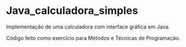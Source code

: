 # Java_calculadora_simples
Implementação de uma calculadora com interface gráfica em Java.

Código feito como exercício para Métodos e Técnicas de Programação.
